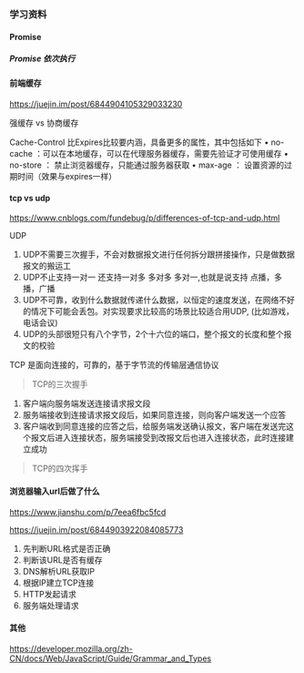 ### 学习资料

#### Promise

##### Promise 依次执行



#### 前端缓存

https://juejin.im/post/6844904105329033230

强缓存 vs 协商缓存

Cache-Control 比Expires比较要内涵，具备更多的属性，其中包括如下
• no-cache ：可以在本地缓存，可以在代理服务器缓存，需要先验证才可使用缓存
• no-store ： 禁止浏览器缓存，只能通过服务器获取
• max-age ： 设置资源的过期时间（效果与expires一样）

#### tcp vs udp

https://www.cnblogs.com/fundebug/p/differences-of-tcp-and-udp.html

UDP
1. UDP不需要三次握手，不会对数据报文进行任何拆分跟拼接操作，只是做数据报文的搬运工
2. UDP不止支持一对一 还支持一对多  多对多 多对一,也就是说支持 点播，多播，广播
3. UDP不可靠，收到什么数据就传递什么数据，以恒定的速度发送，在网络不好的情况下可能会丢包。对实现要求比较高的场景比较适合用UDP, (比如游戏，电话会议)
4. UDP的头部很短只有八个字节，2个十六位的端口，整个报文的长度和整个报文的校验

TCP
是面向连接的，可靠的，基于字节流的传输层通信协议

> TCP的三次握手
1. 客户端向服务端发送连接请求报文段
2. 服务端接收到连接请求报文段后，如果同意连接，则向客户端发送一个应答
3. 客户端收到同意连接的应答之后，给服务端发送确认报文，客户端在发送完这个报文后进入连接状态，服务端接受到改报文后也进入连接状态，此时连接建立成功

> TCP的四次挥手





#### 浏览器输入url后做了什么

https://www.jianshu.com/p/7eea6fbc5fcd

https://juejin.im/post/6844903922084085773







1. 先判断URL格式是否正确
2. 判断该URL是否有缓存
3. DNS解析URL获取IP
4. 根据IP建立TCP连接
5. HTTP发起请求
6. 服务端处理请求


#### 其他

https://developer.mozilla.org/zh-CN/docs/Web/JavaScript/Guide/Grammar_and_Types